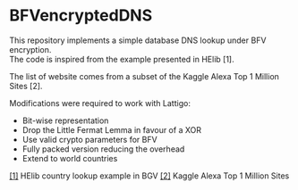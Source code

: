 # BFVencryptedDNS

This repository implements a simple database DNS lookup  under BFV encryption.  
The code is inspired from the example presented in HElib [1].  

The list of website comes from a subset of the Kaggle Alexa Top 1 Million Sites [2].

Modifications were required to work with Lattigo:
  - Bit-wise representation
  - Drop the Little Fermat Lemma in favour of a XOR
  - Use valid crypto parameters for BFV
  - Fully packed version reducing the overhead
  - Extend to world countries

[[1]](https://github.com/homenc/HElib/tree/master/examples/BGV_country_db_lookup) HElib country lookup example in BGV
[[2]](https://www.kaggle.com/cheedcheed/top1m?select=top-1m.csv) Kaggle Alexa Top 1 Million Sites
